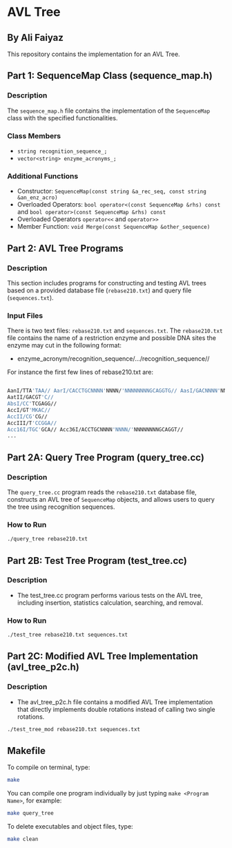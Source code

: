 # AVL Tree 
## By Ali Faiyaz
This repository contains the implementation for an AVL Tree.

## Part 1: SequenceMap Class (sequence_map.h)

### Description
The `sequence_map.h` file contains the implementation of the `SequenceMap` class with the specified functionalities.

### Class Members
- `string recognition_sequence_;`
- `vector<string> enzyme_acronyms_;`

### Additional Functions
- Constructor: `SequenceMap(const string &a_rec_seq, const string &an_enz_acro)`
- Overloaded Operators: `bool operator<(const SequenceMap &rhs) const` and `bool operator>(const SequenceMap &rhs) const`
- Overloaded Operators `operator<<` and `operator>>`
- Member Function: `void Merge(const SequenceMap &other_sequence)`

## Part 2: AVL Tree Programs

### Description
This section includes programs for constructing and testing AVL trees based on a provided database file (`rebase210.txt`) and query file (`sequences.txt`).

### Input Files
There is two text files: `rebase210.txt` and `sequences.txt`. The `rebase210.txt` file contains the name of a restriction enzyme and possible DNA sites the enzyme may cut in the following format:

- enzyme_acronym/recognition_sequence/.../recognition_sequence//

For instance the first few lines of rebase210.txt are:

```bash

AanI/TTA'TAA// AarI/CACCTGCNNNN'NNNN/'NNNNNNNNGCAGGTG// AasI/GACNNNN'NNGTC//
AatII/GACGT'C//
AbsI/CC'TCGAGG//
AccI/GT'MKAC//
AccII/CG'CG//
AccIII/T'CCGGA//
Acc16I/TGC'GCA// Acc36I/ACCTGCNNNN'NNNN/'NNNNNNNNGCAGGT//
...

```

## Part 2A: Query Tree Program (query_tree.cc)

### Description
The `query_tree.cc` program reads the `rebase210.txt` database file, constructs an AVL tree of `SequenceMap` objects, and allows users to query the tree using recognition sequences.

### How to Run
```bash
./query_tree rebase210.txt

```

## Part 2B: Test Tree Program (test_tree.cc)

### Description
- The test_tree.cc program performs various tests on the AVL tree, including insertion, statistics calculation, searching, and removal.

### How to Run
```bash
./test_tree rebase210.txt sequences.txt
```

## Part 2C: Modified AVL Tree Implementation (avl_tree_p2c.h)

### Description
- The avl_tree_p2c.h file contains a modified AVL Tree implementation that directly implements double rotations instead of calling two single rotations.

```bash
./test_tree_mod rebase210.txt sequences.txt
```

## Makefile 

To compile on terminal, type:

```bash
make
```

You can compile one program individually by just typing `make <Program Name>`, for example:

```bash
make query_tree
```

To delete executables and object files, type:

```bash
make clean
```
